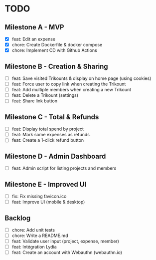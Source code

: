# TODO

## Milestone A - MVP

- [x] feat: Edit an expense
- [x] chore: Create Dockerfile & docker compose
- [x] chore: Implement CD with Github Actions

## Milestone B - Creation & Sharing

- [ ] feat: Save visited Trikounts & display on home page (using cookies)
- [ ] feat: Force user to copy link when creating the Trikount
- [ ] feat: Add multiple members when creating a new Trikount
- [ ] feat: Delete a Trikount (settings)
- [ ] feat: Share link button

## Milestone C - Total & Refunds

- [ ] feat: Display total spend by project
- [ ] feat: Mark some expenses as refunds
- [ ] feat: Create a 1-click refund button

## Milestone D - Admin Dashboard

- [ ] feat: Admin script for listing projects and members

## Milestone E - Improved UI

- [ ] fix: Fix missing favicon.ico
- [ ] feat: Improve UI (mobile & desktop)

## Backlog

- [ ] chore: Add unit tests
- [ ] chore: Write a README.md
- [ ] feat: Validate user input (project, expense, member)
- [ ] feat: Intégration Lydia
- [ ] feat: Create an account with Webauthn (webauthn.io)